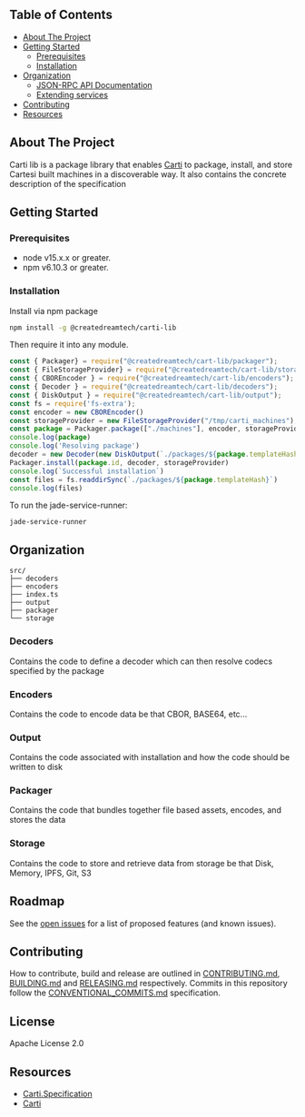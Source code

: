 ## Table of Contents
  - [About The Project](#about-the-project)
  - [Getting Started](#getting-started)
      - [Prerequisites](#prerequisites)
      - [Installation](#installation)
  - [Organization](#organization)
    - [JSON-RPC API Documentation](#json-rpc-api-documentation)
    - [Extending services](#extending-services)
- [Contributing](#contributing)
- [Resources](#resources)

<!-- about the project -->
## About The Project
Carti lib is a package library that enables [Carti](https://carti) to package, install, and store Cartesi built machines in a discoverable way. It also contains the concrete description of the specification

## Getting Started

### Prerequisites

- node v15.x.x or greater.
- npm v6.10.3 or greater.

### Installation

Install via npm package

```bash
npm install -g @createdreamtech/carti-lib
```

Then require it into any module.
```js
const { Packager} = require("@createdreamtech/cart-lib/packager");
const { FileStorageProvider} = require("@createdreamtech/cart-lib/storage");
const { CBOREncoder } = require("@createdreamtech/cart-lib/encoders");
const { Decoder } = require("@createdreamtech/cart-lib/decoders");
const { DiskOutput } = require("@createdreamtech/cart-lib/output");
const fs = require('fs-extra');
const encoder = new CBOREncoder()
const storageProvider = new FileStorageProvider("/tmp/carti_machines");
const package = Packager.package(["./machines"], encoder, storageProvider)
console.log(package)
console.log('Resolving package')
decoder = new Decoder(new DiskOutput(`./packages/${package.templateHash}`))
Packager.install(package.id, decoder, storageProvider)
console.log(`Successful installation`)
const files = fs.readdirSync(`./packages/${package.templateHash}`)
console.log(files)
```

To run the jade-service-runner:

```shell
jade-service-runner
```

## Organization 
```
src/
├── decoders
├── encoders
├── index.ts
├── output
├── packager
└── storage
```
### Decoders
Contains the code to define a decoder which can then resolve codecs specified by the package
### Encoders
Contains the code to encode data be that CBOR, BASE64, etc... 
### Output 
Contains the code associated with installation and how the code should be written to disk
### Packager
Contains the code that bundles together file based assets, encodes, and stores the data
### Storage
Contains the code to store and retrieve data from storage be that Disk, Memory, IPFS, Git, S3

## Roadmap

See the [open issues](https://github.com/createdreamtech/carti-lib/issues) for a list of proposed features (and known issues).

## Contributing

How to contribute, build and release are outlined in [CONTRIBUTING.md](CONTRIBUTING.md), [BUILDING.md](BUILDING.md) and [RELEASING.md](RELEASING.md) respectively. Commits in this repository follow the [CONVENTIONAL_COMMITS.md](CONVENTIONAL_COMMITS.md) specification.

## License

Apache License 2.0

## Resources
- [Carti.Specification](https://createdreamtech/carti-spec)
- [Carti](https://github.com/createdreamtech/carti)